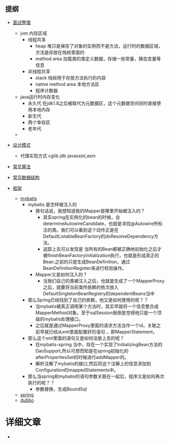 ## 提纲
* [面试整理](https://www.jianshu.com/p/35b74796448b?utm_campaign=maleskine&utm_content=note&utm_medium=seo_notes&utm_source=recommendation)
    * jvm 内存区域
        * 线程共享
            * heap 堆只是保存了对象的实例而不是方法，运行时的数据区域，方法是存放在栈帧里面的 
            * method area 加载类的类定义数据，存储一些常量，静态变量等信息
        * 非线程共享
            * stack 栈帧用于存放方法执行的内容
            * native method area 本地方法区
            * 程序计数器
    * java运行时内存变化
        * 永久代 在jdk1.8之后被取代为元数据区，这个元数据空间则时直接使用本地内存
        * 新生代
        * 两个幸存区 
        * 老年代
    *   
     
            
* [设计模式]()
    * 代理实现方式 cglib jdb javassist,asm
* [常见算法]()
* [常见数据结构]()
* [框架]()
    * [mybatis]()
        * mybatis 是怎样被注入的
            * 换句话说，我想知道我的Mapper是哪里开始被注入的？
                * 其实spring在实例化的bean的时候，会determineAutowireCandidate，也就是寻找@Autowire所标注的类。我们可以看到这个动作正是在DefaultListableBeanFactory的doResolveDependency方法。
                * 追踪上去可以发现是 当所有的Bean都被正确地初始化之后才被finishBeanFactoryInitialization执行，也就是形成真正的Bean.之前的只是生成BeanDefinition，通过BeanDefinitionRegister来进行校验操作。
            * Mapper又是如何注入的？
                * 当我们自己的类被注入之后，也就是生成了一个MapperProxy之后，就要将当前类所依赖的依次放入DefaultSingletonBeanRegistry的dependentBeans当中
        * 那么Spring已经找到了自己的依赖，他又是如何使用的呢？？
            * 当mybatis被真正调用某个方法时，其实早就将一个信息整合成MapperMethod对象。至于sqlSession我倒是觉得他只是一个顶级的mybatis处理接口。
            * 之后就是通过MapperProxy里面的请求方法当作一个id，关联之前早就已经从xml里面配置好的语句 ，即MapperStatement。
        * 那么这个xml里面的语句又是如何注册上去的呢？
            * 在mybatis-spring 当中，存在一个实现了InitializingBean方法的DaoSupport,所以可想而知是在spring初始化的afterPropertiesSet的时候进行addMapper的。
            * 解析注解了mybatis的接口,然后将这个注解上的信息添加到Configuration的mappedStatements中。
        * 那么当spring和mybatis的语句参数关联在一起后，程序又是如何再次执行的呢？？
            * 参数替换，生成BoundSql
    * [spring]()
    * [dubbo]()

# 详细文章
* 